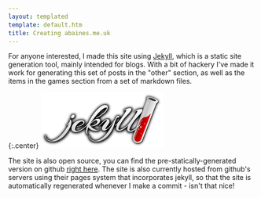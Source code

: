 ```yaml
---
layout: templated
template: default.htm
title: Creating abaines.me.uk
---
```


For anyone interested, I made this site using [Jekyll](http://jekyllrb.com/),
which is a static site generation tool, mainly intended for blogs. With a bit of
hackery I've made it work for generating this set of posts in the "other" section,
as well as the items in the games section from a set of markdown files.

{:.center}
![Jekyll Logo](/img/jekyll.png)

The site is also open source, you can find the pre-statically-generated version
on github [right here](https://github.com/baines/baines.github.com). The site is
also currently hosted from github's servers using their pages system that
incorporates jekyll, so that the site is automatically regenerated whenever
I make a commit - isn't that nice!
